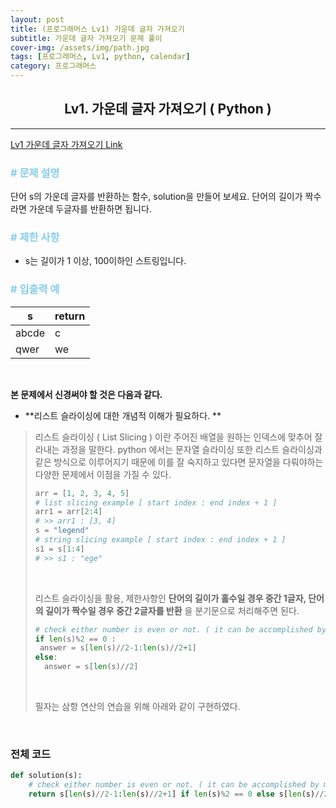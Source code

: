 ```yaml
---
layout: post
title: (프로그래머스 Lv1) 가운데 글자 가져오기
subtitle: 가운데 글자 가져오기 문제 풀이
cover-img: /assets/img/path.jpg
tags: [프로그래머스, Lv1, python, calendar]
category: 프로그래머스
---
```


<center>
  <h2>
    Lv1. 가운데 글자 가져오기 ( Python )
  </h2>
</center>


------

[Lv1 가운데 글자 가져오기 Link](https://programmers.co.kr/learn/courses/30/lessons/12903)

### <span style="color:skyblue"># 문제 설명</span>

단어 s의 가운데 글자를 반환하는 함수, solution을 만들어 보세요. 단어의 길이가 짝수라면 가운데 두글자를 반환하면 됩니다.

### <span style="color:skyblue"># 제한 사항</span>

- s는 길이가 1 이상, 100이하인 스트링입니다.

### <span style="color:skyblue"># 입출력 예</span>

| s     | return |
| ----- | ------ |
| abcde | c      |
| qwer  | we     |

<br>

 **본 문제에서 신경써야 할 것은 다음과 같다.**

- **리스트 슬라이싱에 대한 개념적 이해가 필요하다. **

>  리스트 슬라이싱 ( List Slicing ) 이란 주어진 배열을 원하는 인덱스에 맞추어 잘라내는 과정을 말한다. python 에서는 문자열 슬라이싱 또한 리스트 슬라이싱과 같은 방식으로 이루어지기 때문에 이를 잘 숙지하고 있다면 문자열을 다뤄야하는 다양한 문제에서 이점을 가질 수 있다. 
>
>  ```python
>  arr = [1, 2, 3, 4, 5]
>  # list slicing example [ start index : end index + 1 ] 
>  arr1 = arr[2:4]
>  # >> arr1 : [3, 4]
>  s = "legend"
>  # string slicing example [ start index : end index + 1 ]
>  s1 = s[1:4]
>  # >> s1 : "ege"
>  ```
>
>  <br>
>
>  리스트 슬라이싱을 활용, 제한사항인 **단어의 길이가 홀수일 경우 중간 1글자, 단어의 길이가 짝수일 경우 중간 2글자를 반환** 을 분기문으로 처리해주면 된다.
>
>  ```python
>  # check either number is even or not. ( it can be accomplished by modular computation )
>  if len(s)%2 == 0 :
>  	answer = s[len(s)//2-1:len(s)//2+1] 
>  else:
>    answer = s[len(s)//2]
>  ```
>
>  <br>
>
>  필자는 삼항 연산의 연습을 위해 아래와 같이 구현하였다.

<br>

### 전체 코드

```python
def solution(s):
  	# check either number is even or not. ( it can be accomplished by modular computation )
    return s[len(s)//2-1:len(s)//2+1] if len(s)%2 == 0 else s[len(s)//2]
```

